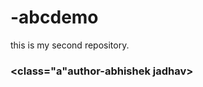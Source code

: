 # -abcdemo
this is my second repository.<br>
<h><b><h3><class="a"author-abhishek jadhav></h3><b></h>




